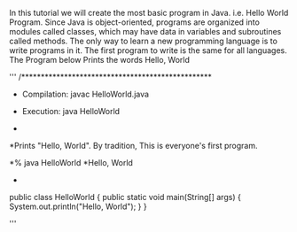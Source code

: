 In this tutorial we will create the most basic program in Java. i.e. Hello World Program. Since Java is object-oriented, programs are organized into modules called classes, which may have data in variables and subroutines called methods. The only way to learn a new programming language is to write programs in it. The first program to write is the same for all languages.
The Program below Prints the words 
Hello, World

 '''
 /*************************************************


* Compilation: javac HelloWorld.java

* Execution: java HelloWorld

*
*Prints "Hello, World". By tradition, This is everyone's first program.

*% java HelloWorld
*Hello, World

*
public class HelloWorld { 
public static void main(String[] args) { 
System.out.println("Hello, World"); 
}
} 

'''